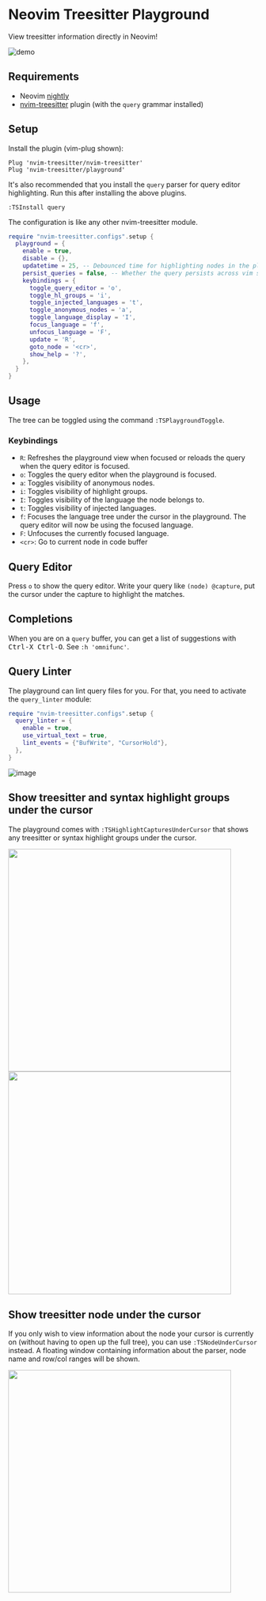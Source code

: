 # Neovim Treesitter Playground

View treesitter information directly in Neovim!

![demo](https://user-images.githubusercontent.com/2361214/202389106-244ac890-9442-4759-9b2c-4fe3c247dfbc.gif)

## Requirements
  - Neovim [nightly](https://github.com/neovim/neovim#install-from-source)
  - [nvim-treesitter](https://github.com/nvim-treesitter/nvim-treesitter) plugin (with the `query` grammar installed)

## Setup

Install the plugin (vim-plug shown):

```vim
Plug 'nvim-treesitter/nvim-treesitter'
Plug 'nvim-treesitter/playground'
```

It's also recommended that you install the `query` parser for query editor highlighting. Run this after installing the above plugins.

```vim
:TSInstall query
```

The configuration is like any other nvim-treesitter module.

```lua
require "nvim-treesitter.configs".setup {
  playground = {
    enable = true,
    disable = {},
    updatetime = 25, -- Debounced time for highlighting nodes in the playground from source code
    persist_queries = false, -- Whether the query persists across vim sessions
    keybindings = {
      toggle_query_editor = 'o',
      toggle_hl_groups = 'i',
      toggle_injected_languages = 't',
      toggle_anonymous_nodes = 'a',
      toggle_language_display = 'I',
      focus_language = 'f',
      unfocus_language = 'F',
      update = 'R',
      goto_node = '<cr>',
      show_help = '?',
    },
  }
}
```

## Usage

The tree can be toggled using the command `:TSPlaygroundToggle`.

### Keybindings

- `R`: Refreshes the playground view when focused or reloads the query when the query editor is focused.
- `o`: Toggles the query editor when the playground is focused.
- `a`: Toggles visibility of anonymous nodes.
- `i`: Toggles visibility of highlight groups.
- `I`: Toggles visibility of the language the node belongs to.
- `t`: Toggles visibility of injected languages.
- `f`: Focuses the language tree under the cursor in the playground. The query editor will now be using the focused language.
- `F`: Unfocuses the currently focused language.
- `<cr>`: Go to current node in code buffer

## Query Editor

Press `o` to show the query editor.
Write your query like `(node) @capture`,
put the cursor under the capture to highlight the matches.

## Completions

When you are on a `query` buffer, you can get a list of suggestions with
<kbd>Ctrl-X Ctrl-O</kbd>. See `:h 'omnifunc'`.

## Query Linter

The playground can lint query files for you. For that, you need to activate the `query_linter` module:

```lua
require "nvim-treesitter.configs".setup {
  query_linter = {
    enable = true,
    use_virtual_text = true,
    lint_events = {"BufWrite", "CursorHold"},
  },
}
```

![image](https://user-images.githubusercontent.com/7189118/101246661-06089a00-3715-11eb-9c57-6d6439defbf8.png)

## Show treesitter and syntax highlight groups under the cursor 

The playground comes with `:TSHighlightCapturesUnderCursor` that shows any treesitter or syntax highlight groups under the cursor.

<img src="https://user-images.githubusercontent.com/292349/119982982-6665ef00-bf74-11eb-93d5-9b214928c3a9.png" width="450">

<img src="https://user-images.githubusercontent.com/292349/119983093-8c8b8f00-bf74-11eb-9fa2-3670a8253fbd.png" width="450">

## Show treesitter node under the cursor

If you only wish to view information about the node your cursor is currently on (without having to open up the full tree), you can use `:TSNodeUnderCursor` instead.
A floating window containing information about the parser, node name and row/col ranges will be shown.

<img src="https://user-images.githubusercontent.com/30731072/210166267-038c529b-f265-4439-8ed8-807b745cf026.png" width="450">
